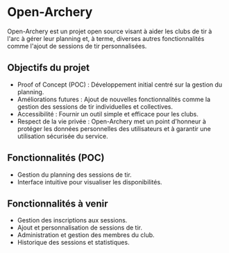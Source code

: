 # Open-Archery

Open-Archery est un projet open source visant à aider les clubs de tir à l'arc à gérer leur planning et, à terme, diverses autres fonctionnalités comme l'ajout de sessions de tir personnalisées.

## Objectifs du projet
- Proof of Concept (POC) : Développement initial centré sur la gestion du planning.
- Améliorations futures : Ajout de nouvelles fonctionnalités comme la gestion des sessions de tir individuelles et collectives.
- Accessibilité : Fournir un outil simple et efficace pour les clubs.
- Respect de la vie privée : Open-Archery met un point d'honneur à protéger les données personnelles des utilisateurs et à garantir une utilisation sécurisée du service.

## Fonctionnalités (POC)
- Gestion du planning des sessions de tir.
- Interface intuitive pour visualiser les disponibilités.

## Fonctionnalités à venir
- Gestion des inscriptions aux sessions.
- Ajout et personnalisation de sessions de tir.
- Administration et gestion des membres du club.
- Historique des sessions et statistiques.
